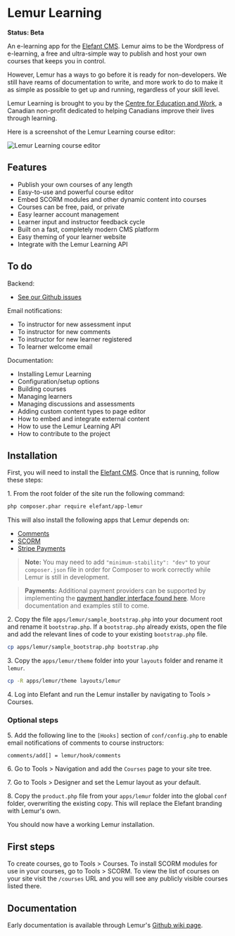 # Lemur Learning

**Status: Beta**

An e-learning app for the [Elefant CMS](http://www.elefantcms.com/). Lemur aims
to be the Wordpress of e-learning, a free and ultra-simple way to publish and
host your own courses that keeps you in control.

However, Lemur has a ways to go before it is ready for non-developers. We still
have reams of documentation to write, and more work to do to make it as simple
as possible to get up and running, regardless of your skill level.

Lemur Learning is brought to you by the [Centre for Education and Work](http://www.cewca.org/),
a Canadian non-profit dedicated to helping Canadians improve their lives
through learning.

Here is a screenshot of the Lemur Learning course editor:

![Lemur Learning course editor](https://raw.github.com/cewca/lemur/master/pix/screenshot-editor.png)

## Features

* Publish your own courses of any length
* Easy-to-use and powerful course editor
* Embed SCORM modules and other dynamic content into courses
* Courses can be free, paid, or private
* Easy learner account management
* Learner input and instructor feedback cycle
* Built on a fast, completely modern CMS platform
* Easy theming of your learner website
* Integrate with the Lemur Learning API

## To do

Backend:

* [See our Github issues](https://github.com/cewca/lemur/issues?state=open)

Email notifications:

* To instructor for new assessment input
* To instructor for new comments
* To instructor for new learner registered
* To learner welcome email

Documentation:

* Installing Lemur Learning
* Configuration/setup options
* Building courses
* Managing learners
* Managing discussions and assessments
* Adding custom content types to page editor
* How to embed and integrate external content
* How to use the Lemur Learning API
* How to contribute to the project

## Installation

First, you will need to install the [Elefant CMS](http://www.elefantcms.com/download).
Once that is running, follow these steps:

1\. From the root folder of the site run the following command:

```bash
php composer.phar require elefant/app-lemur
```

This will also install the following apps that Lemur depends on:

* [Comments](https://github.com/jbroadway/comments)
* [SCORM](https://github.com/jbroadway/scorm)
* [Stripe Payments](https://github.com/jbroadway/stripe)

> **Note:** You may need to add `"minimum-stability": "dev"` to your `composer.json`
> file in order for Composer to work correctly while Lemur is still in development.

> **Payments:** Additional payment providers can be supported by implementing the
> [payment handler interface found here](https://github.com/jbroadway/stripe#creating-a-member-payment-or-subscription-form).
> More documentation and examples still to come.

2\. Copy the file `apps/lemur/sample_bootstrap.php` into your document root and rename
it `bootstrap.php`. If a `bootstrap.php` already exists, open the file and add the
relevant lines of code to your existing `bootstrap.php` file.

```bash
cp apps/lemur/sample_bootstrap.php bootstrap.php
```

3\. Copy the `apps/lemur/theme` folder into your `layouts` folder and rename it `lemur`.

```bash
cp -R apps/lemur/theme layouts/lemur
```

4\. Log into Elefant and run the Lemur installer by navigating to Tools > Courses.

### Optional steps

5\. Add the following line to the `[Hooks]` section of `conf/config.php` to enable
email notifications of comments to course instructors:

```
comments/add[] = lemur/hook/comments
```

6\. Go to Tools > Navigation and add the `Courses` page to your site tree.

7\. Go to Tools > Designer and set the Lemur layout as your default.

8\. Copy the `product.php` file from your `apps/lemur` folder into the global
`conf` folder, overwriting the existing copy. This will replace the Elefant
branding with Lemur's own.

You should now have a working Lemur installation.

## First steps

To create courses, go to Tools > Courses. To install SCORM modules for use in your
courses, go to Tools > SCORM. To view the list of courses on your site visit the
`/courses` URL and you will see any publicly visible courses listed there.

## Documentation

Early documentation is available through Lemur's [Github wiki page](https://github.com/cewca/lemur/wiki).